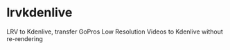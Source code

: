 # lrvkdenlive
LRV to Kdenlive, transfer GoPros Low Resolution Videos to Kdenlive without re-rendering
